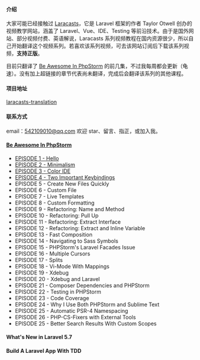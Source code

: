 #### 介绍
大家可能已经接触过 [Laracasts](https://laracasts.com/)，它是 Laravel 框架的作者 Taylor Otwell 创办的视频教学网站，涵盖了 Laravel、Vue、IDE、Testing 等前沿技术。由于是国外网站、部分视频付费、英语解说，Laracasts 系列视频教程在国内资源很少，所以自己开始翻译这个视频系列。若喜欢该系列视频，可去该网站订阅后下载该系列视频，**支持正版**。

目前只翻译了  [Be Awesome In PhpStorm](https://laracasts.com/series/how-to-be-awesome-in-phpstorm)  的前几集，不过我每周都会更新（龟速）。没有加上超链接的章节代表尚未翻译，完成后会翻译该系列的其他课程。


#### 项目地址
 [laracasts-translation](https://github.com/SakyaVarro/laracasts-translation)

#### 联系方式
email：542109010@qq.com
欢迎 star、留言、指正，或加入我。

#### [Be Awesome In PhpStorm](https://v.youku.com/v_show/id_XMzk5OTc0MzkyMA==.html?spm=a2hzp.8253876.0.0&f=52028682)

- [EPISODE 1 - Hello](https://v.youku.com/v_show/id_XMzk5OTc0MzkyMA==.html?spm=a2h0j.11185381.listitem_page1.5!4~A)
- [EPISODE 2 - Minimalism](https://v.youku.com/v_show/id_XNDAwNDg2Nzc4OA==.html?spm=a2h0j.11185381.listitem_page1.5!2~A)
- [EPISODE 3 - Color IDE](https://v.youku.com/v_show/id_XNDAwNDg1MjEzMg==.html?spm=a2h0j.11185381.listitem_page1.5!3~A)
- [EPISODE 4 - Two Important Keybindings](https://v.youku.com/v_show/id_XNDAwNDk1NTI5Ng==.html?spm=a2h3j.8428770.3416059.1)
- EPISODE 5 - Create New Files Quickly
- EPISODE 6 - Custom File 
- EPISODE 7 - Live Templates
- EPISODE 8 - Custom Formatting
- EPISODE 9 - Refactoring: Name and Method
- EPISODE 10 - Refactoring: Pull Up
- EPISODE 11 - Refactoring: Extract Interface
- EPISODE 12 - Refactoring: Extract and Inline Variable
- EPISODE 13 - Fast Composition
- EPISODE 14 - Navigating to Sass Symbols
- EPISODE 15 - PHPStorm's Laravel Facades Issue
- EPISODE 16 - Multiple Cursors
- EPISODE 17 - Splits
- EPISODE 18 - Vi-Mode With Mappings
- EPISODE 19 - Xdebug
- EPISODE 20 - Xdebug and Laravel
- EPISODE 21 - Composer Dependencies and PHPStorm
- EPISODE 22 - Testing in PHPStorm
- EPISODE 23 - Code Coverage
- EPISODE 24 - Why I Use Both PHPStorm and Sublime Text
- EPISODE 25 - Automatic PSR-4 Namespacing
- EPISODE 26 - PHP-CS-Fixers with External Tools
- EPISODE 25 - Better Search Results With Custom Scopes

#### What's New in Laravel 5.7

#### Build A Laravel App With TDD
